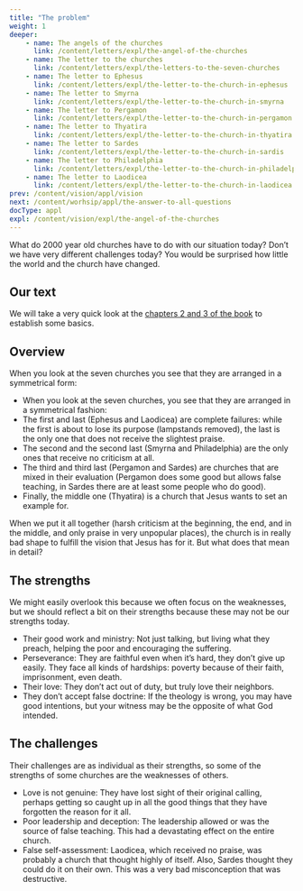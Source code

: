 ```yaml
---
title: "The problem"
weight: 1
deeper:
    - name: The angels of the churches
      link: /content/letters/expl/the-angel-of-the-churches
    - name: The letter to the churches
      link: /content/letters/expl/the-letters-to-the-seven-churches
    - name: The letter to Ephesus
      link: /content/letters/expl/the-letter-to-the-church-in-ephesus
    - name: The letter to Smyrna
      link: /content/letters/expl/the-letter-to-the-church-in-smyrna
    - name: The letter to Pergamon
      link: /content/letters/expl/the-letter-to-the-church-in-pergamon
    - name: The letter to Thyatira
      link: /content/letters/expl/the-letter-to-the-church-in-thyatira
    - name: The letter to Sardes
      link: /content/letters/expl/the-letter-to-the-church-in-sardis
    - name: The letter to Philadelphia
      link: /content/letters/expl/the-letter-to-the-church-in-philadelphia
    - name: The letter to Laodicea
      link: /content/letters/expl/the-letter-to-the-church-in-laodicea
prev: /content/vision/appl/vision
next: /content/worhsip/appl/the-answer-to-all-questions
docType: appl
expl: /content/vision/expl/the-angel-of-the-churches
---
```


What do 2000 year old churches have to do with our situation today? Don’t we have very different challenges today? You would be surprised how little the world and the church have changed.

## Our text

<a name="6e6b"></a>
We will take a very quick look at the [chapters 2 and 3 of the book](https://www.bibleserver.com/NIV/Revelation2) to establish some basics.

## Overview

<a name="1414"></a>
When you look at the seven churches you see that they are arranged in a symmetrical form:

- When you look at the seven churches, you see that they are arranged in a symmetrical fashion:
- The first and last (Ephesus and Laodicea) are complete failures: while the first is about to lose its purpose (lampstands removed), the last is the only one that does not receive the slightest praise.
- The second and the second last (Smyrna and Philadelphia) are the only ones that receive no criticism at all.
- The third and third last (Pergamon and Sardes) are churches that are mixed in their evaluation (Pergamon does some good but allows false teaching, in Sardes there are at least some people who do good).
- Finally, the middle one (Thyatira) is a church that Jesus wants to set an example for.

When we put it all together (harsh criticism at the beginning, the end, and in the middle, and only praise in very unpopular places), the church is in really bad shape to fulfill the vision that Jesus has for it. But what does that mean in detail?

## The strengths

<a name="2510"></a>
We might easily overlook this because we often focus on the weaknesses, but we should reflect a bit on their strengths because these may not be our strengths today.

- Their good work and ministry: Not just talking, but living what they preach, helping the poor and encouraging the suffering.
- Perseverance: They are faithful even when it’s hard, they don’t give up easily. They face all kinds of hardships: poverty because of their faith, imprisonment, even death.
- Their love: They don’t act out of duty, but truly love their neighbors.
- They don’t accept false doctrine: If the theology is wrong, you may have good intentions, but your witness may be the opposite of what God intended.

## The challenges

<a name="623b"></a>
Their challenges are as individual as their strengths, so some of the strengths of some churches are the weaknesses of others.

- Love is not genuine: They have lost sight of their original calling, perhaps getting so caught up in all the good things that they have forgotten the reason for it all.
- Poor leadership and deception: The leadership allowed or was the source of false teaching. This had a devastating effect on the entire church.
- False self-assessment: Laodicea, which received no praise, was probably a church that thought highly of itself. Also, Sardes thought they could do it on their own. This was a very bad misconception that was destructive.
